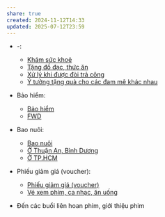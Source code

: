 ```yaml
---
share: true
created: 2024-11-12T14:33
updated: 2025-07-12T23:59
---
```

- \-: 
    - [Khám sức khoẻ](../Qu%C3%A0%20t%E1%BA%B7ng/Kh%C3%A1m%20s%E1%BB%A9c%20kho%E1%BA%BB.md)
    - [Tặng đồ đạc, thức ăn](../Qu%C3%A0%20t%E1%BA%B7ng/T%E1%BA%B7ng%20%C4%91%E1%BB%93%20%C4%91%E1%BA%A1c,%20th%E1%BB%A9c%20%C4%83n.md)
    - [Xử lý khi được đòi trả công](../Qu%C3%A0%20t%E1%BA%B7ng/X%E1%BB%AD%20l%C3%BD%20khi%20%C4%91%C6%B0%E1%BB%A3c%20%C4%91%C3%B2i%20tr%E1%BA%A3%20c%C3%B4ng.md)
    - [Ý tưởng tặng quà cho các đam mê khác nhau](../Qu%C3%A0%20t%E1%BA%B7ng/%C3%9D%20t%C6%B0%E1%BB%9Fng%20t%E1%BA%B7ng%20qu%C3%A0%20cho%20c%C3%A1c%20%C4%91am%20m%C3%AA%20kh%C3%A1c%20nhau.md)

- Bảo hiểm: 
    - [Bảo hiểm](../Qu%C3%A0%20t%E1%BA%B7ng/B%E1%BA%A3o%20hi%E1%BB%83m/index.md)
    - [FWD](../Qu%C3%A0%20t%E1%BA%B7ng/B%E1%BA%A3o%20hi%E1%BB%83m/FWD.md)

- Bao nuôi: 
    - [Bao nuôi](../Qu%C3%A0%20t%E1%BA%B7ng/Bao%20nu%C3%B4i/index.md)
    - [Ở Thuận An, Bình Dương](../Qu%C3%A0%20t%E1%BA%B7ng/Bao%20nu%C3%B4i/%E1%BB%9E%20Thu%E1%BA%ADn%20An,%20B%C3%ACnh%20D%C6%B0%C6%A1ng.md)
    - [Ở TP.HCM](../Qu%C3%A0%20t%E1%BA%B7ng/Bao%20nu%C3%B4i/%E1%BB%9E%20TP.HCM.md)

- Phiếu giảm giá (voucher): 
    - [Phiếu giảm giá (voucher)](../Qu%C3%A0%20t%E1%BA%B7ng/Phi%E1%BA%BFu%20gi%E1%BA%A3m%20gi%C3%A1%20(voucher)/index.md)
    - [Vé xem phim, ca nhạc, ăn uống](../Qu%C3%A0%20t%E1%BA%B7ng/Phi%E1%BA%BFu%20gi%E1%BA%A3m%20gi%C3%A1%20(voucher)/V%C3%A9%20xem%20phim,%20ca%20nh%E1%BA%A1c,%20%C4%83n%20u%E1%BB%91ng.md)


- Đến các buổi liên hoan phim, giới thiệu phim

